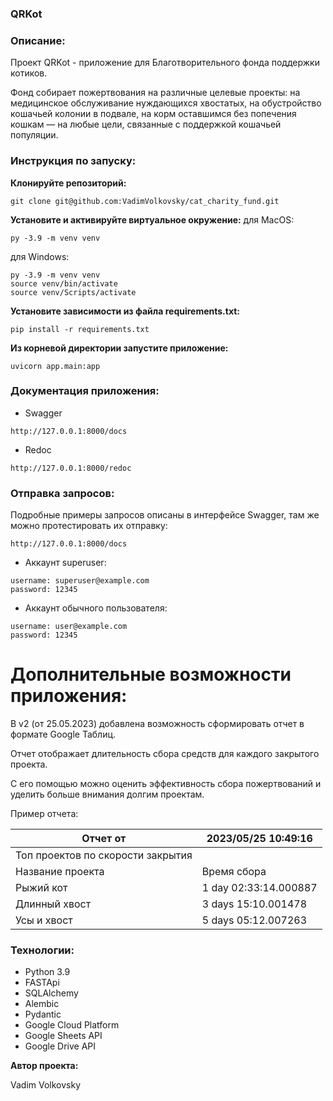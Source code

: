 ### QRKot

### Описание:
Проект QRKot - приложение для Благотворительного фонда поддержки котиков. 

Фонд собирает пожертвования на различные целевые проекты: на медицинское обслуживание нуждающихся хвостатых, на обустройство кошачьей колонии в подвале, на корм оставшимся без попечения кошкам — на любые цели, связанные с поддержкой кошачьей популяции.


### Инструкция по запуску:
**Клонируйте репозиторий:**
```
git clone git@github.com:VadimVolkovsky/cat_charity_fund.git
```

**Установите и активируйте виртуальное окружение:**
для MacOS:
```
py -3.9 -m venv venv
```

для Windows:
```
py -3.9 -m venv venv
source venv/bin/activate
source venv/Scripts/activate
```
**Установите зависимости из файла requirements.txt:**
```
pip install -r requirements.txt
```

**Из корневой директории запустите приложение:**
```
uvicorn app.main:app
```


### Документация приложения:
- Swagger
```
http://127.0.0.1:8000/docs
```

- Redoc
```
http://127.0.0.1:8000/redoc
```


### Отправка запросов:

Подробные примеры запросов описаны в интерфейсе Swagger, там же можно протестировать их отправку:

```
http://127.0.0.1:8000/docs
```

- Аккаунт superuser:
```
username: superuser@example.com
password: 12345
```

- Аккаунт обычного пользователя:
```
username: user@example.com
password: 12345
```

# Дополнительные возможности приложения:
В v2 (от 25.05.2023) добавлена возможность сформировать отчет в формате Google Таблиц.

Отчет отображает длительность сбора средств для каждого закрытого проекта.

С его помощью можно оценить эффективность сбора пожертвований и уделить больше внимания долгим проектам.

Пример отчета:

| Отчет от  | 2023/05/25 10:49:16   |
| ------- | -------- |
| Топ проектов по скорости закрытия|
| Название проекта   | Время сбора | Описание |
| Рыжий кот   | 1 day 02:33:14.000887   | Сбор денег для рыжих котов |
| Длинный хвост   | 3 days 15:10.001478  | Сбор помощи котам с длинными хвостами|
| Усы и хвост   | 5 days 05:12.007263   | Сбор средств усатым котам |



### Технологии:
- Python 3.9
- FASTApi
- SQLAlchemy
- Alembic
- Pydantic
- Google Cloud Platform
- Google Sheets API
- Google Drive API

**Автор проекта:**

Vadim Volkovsky
